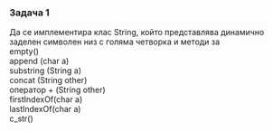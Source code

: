 ### Задача 1
Да се имплементира клас String, който представлява динамично заделен символен низ с голяма четворка и методи за  
empty()  
append (char a)  
substring (String a)  
concat (String other)  
оператор + (String other)  
firstIndexOf(char a)  
lastIndexOf(char a)  
c_str()
